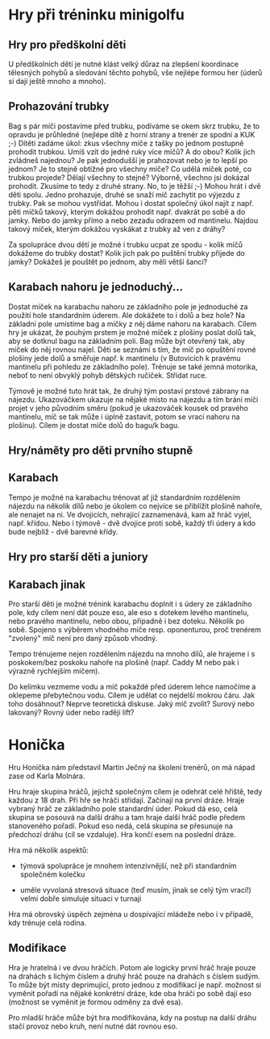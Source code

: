 Hry při tréninku minigolfu
==========================


Hry pro předškolní děti
-----------------------

U předškolních dětí je nutné klást velký důraz na zlepšení koordinace
tělesných pohybů a sledování těchto pohybů, vše nejlépe formou her (úderů si
dají ještě mnoho a mnoho).

## Prohazování trubky

Bag s pár míči postavíme před trubku, podíváme se okem skrz trubku, že to
opravdu je průhledné (nejlépe dítě z horní strany a trenér ze spodní a KUK ;-)
Dítěti zadáme úkol: zkus všechny míče z tašky po jednom postupně prohodit
trubkou. Umíš vzít do jedné ruky více míčů? A do obou? Kolik jich zvládneš
najednou? Je pak jednodušší je prahozovat nebo je to lepší po jednom? Je to
stejně obtížné pro všechny míče? Co udělá míček poté, co trubkou projede?
Dělají všechny to stejné? Výborně, všechno jsi dokázal prohodit. Zkusíme to
tedy z druhé strany. No, to je těžší ;-) Mohou hrát i dvě děti spolu. Jedno
prohazuje, druhé se snaží míč zachytit po výjezdu z trubky. Pak se mohou
vystřídat. Mohou i dostat společný úkol najít z např. pěti míčků takový,
kterým dokážou prohodit např. dvakrát po sobě a do jamky. Nebo do jamky přímo
a nebo zezadu odrazem od mantinelu. Najdou takový míček, kterým dokážou
vyskákat z trubky až ven z dráhy?

Za spolupráce dvou dětí je možné i trubku ucpat ze spodu - kolik míčů dokážeme
do trubky dostat? Kolik jich pak po puštění trubky přijede do jamky? Dokážeš
je pouštět po jednom, aby měli větší šanci?

## Karabach nahoru je jednoduchý...

Dostat míček na karabachu nahoru ze základního pole je jednoduché za použití
hole standardním úderem. Ale dokážete to i dolů a bez hole? Na základní pole
umístíme bag a míčky z něj dáme nahoru na karabach. Cílem hry je ukázat, že
pouhým prstem je možné míček z plošiny poslat dolů tak, aby se dotknul bagu na
základním poli. Bag může být otevřený tak, aby míček do něj rovnou najel. Děti
se seznámí s tím, že míč po opuštění rovné plošiny jede dolů a směřuje např. k
mantinelu (v Butovicích k pravému mantinelu při pohledu ze základního
pole). Trénuje se také jemná motorika, neboť to není obvyklý pohyb dětských
ručiček. Střídat ruce.

Týmově je možné tuto hrát tak, že druhý tým postaví prstové zábrany na
nájezdu. Ukazováčkem ukazuje na nějaké místo na nájezdu a tím brání míči
projet v jeho původním směru (pokud je ukazováček kousek od pravého mantinelu,
míč se tak může i úplně zastavit, potom se vrací nahoru na plošinu). Cílem je
dostat míče dolů do bagu/k bagu.



Hry/náměty pro děti prvního stupně
----------------------------------

## Karabach

Tempo je možné na karabachu trénovat ať již standardním rozdělením nájezdu na
několik dílů nebo je úkolem co nejvíce se přiblížit plošině nahoře, ale
nenajet na ni. Ve dvojicích, nehrající zaznamenává, kam až hráč vyjel,
např. křídou. Nebo i týmově - dvě dvojice proti sobě, každý tři údery a kdo
bude nejblíž - dvě barevné křídy.



Hry pro starší děti a juniory
-----------------------------

## Karabach jinak

Pro starší děti je možné trénink karabachu doplnit i s údery ze základního
pole, kdy cílem není dát pouze eso, ale eso s dotekem levého mantinelu, nebo
pravého mantinelu, nebo obou, případně i bez doteku. Několik po sobě. Spojeno
s výběrem vhodného míče resp. oponenturou, proč trenérem "zvolený" míč není
pro daný způsob vhodný.

Tempo trénujeme nejen rozdělením nájezdu na mnoho dílů, ale hrajeme i s
poskokem/bez poskoku nahoře na plošině (např. Caddy M nebo pak i výrazně
rychlejším míčem).

Do kelímku vezmeme vodu a míč pokaždé před úderem lehce namočíme a oklepeme
přebytečnou vodu. Cílem je udělat co nejdelší mokrou čáru. Jak toho dosáhnout?
Neprve teoretická diskuse. Jaký míč zvolit? Surový nebo lakovaný? Rovný úder
nebo raději lift?



Honička
=======

Hru Honička nám představil Martin Ječný na školení trenérů, on má nápad zase
od Karla Molnára.

Hru hraje skupina hráčů, jejichž společným cílem je odehrát celé hřiště, tedy
každou z 18 drah. Při hře se hráči střídají. Začínají na první dráze. Hraje
vybraný hráč ze základního pole standardní úder. Pokud dá eso, celá skupina se
posouvá na další dráhu a tam hraje další hráč podle předem stanoveného
pořadí. Pokud eso nedá, celá skupina se přesunuje na předchozí dráhu (cíl se
vzdaluje). Hra končí esem na poslední dráze.

Hra má několik aspektů:

- týmová spolupráce je mnohem intenzivnější, než při standardním společném
  kolečku

- uměle vyvolaná stresová situace (teď musím, jinak se celý tým vrací!) velmi
  dobře simuluje situaci v turnaji

Hra má obrovský úspěch zejména u dospívající mládeže nebo i v případě, kdy
trénuje celá rodina.


Modifikace
----------

Hra je hratelná i ve dvou hráčích. Potom ale logicky první hráč hraje pouze na
drahách s lichým číslem a druhý hráč pouze na drahách s číslem sudým. To může
být místy deprimující, proto jednou z modifikací je např. možnost si vyměnit
pořadí na nějaké konkrétní dráze, kde oba hráči po sobě dají eso (možnost se
vyměnit je formou odměny za dvě esa).

Pro mladší hráče může být hra modifikována, kdy na postup na další dráhu stačí
provoz nebo kruh, není nutné dát rovnou eso.
